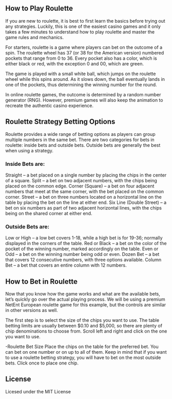 ## How to Play Roulette
 If you are new to roulette, it is best to first learn the basics before trying out any strategies. Luckily, this is one of the easiest casino games and it only takes a few minutes to understand how to play roulette and master the game rules and mechanics.

 For starters, roulette is a game where players can bet on the outcome of a spin. The roulette wheel has 37 (or 38 for the American version) numbered pockets that range from 0 to 36. Every pocket also has a color, which is either black or red, with the exception 0 and 00, which are green.

 The game is played with a small white ball, which jumps on the roulette wheel while this spins around. As it slows down, the ball eventually lands in one of the pockets, thus determining the winning number for the round.

 In online roulette games, the outcome is determined by a random number generator (RNG). However, premium games will also keep the animation to recreate the authentic casino experience.

## Roulette Strategy Betting Options
 Roulette provides a wide range of betting options as players can group multiple numbers in the same bet. There are two categories for bets in roulette: inside bets and outside bets. Outside bets are generally the best when using a strategy.

### Inside Bets are:
 Straight – a bet placed on a single number by placing the chips in the center of a square.
 Split – a bet on two adjacent numbers, with the chips being placed on the common edge.
 Corner (Square) – a bet on four adjacent numbers that meet at the same corner, with the bet placed on the common corner.
 Street – a bet on three numbers located on a horizontal line on the table by placing the bet on the line at either end.
 Six Line (Double Street) – a bet on six numbers as part of two adjacent horizontal lines, with the chips being on the shared corner at either end.
### Outside Bets are:
 Low or High – a low bet covers 1-18, while a high bet is for 19-36; normally displayed in the corners of the table.
 Red or Black – a bet on the color of the pocket of the winning number, marked accordingly on the table.
 Even or Odd – a bet on the winning number being odd or even.
 Dozen Bet – a bet that covers 12 consecutive numbers, with three options available.
 Column Bet – a bet that covers an entire column with 12 numbers.

## How to Bet in Roulette
 Now that you know how the game works and what are the available bets, let’s quickly go over the actual playing process. We will be using a premium NetEnt European roulette game for this example, but the controls are similar in other versions as well.

 The first step is to select the size of the chips you want to use. The table betting limits are usually between $0.10 and $5,000, so there are plenty of chip denominations to choose from. Scroll left and right and click on the one you want to use.

-Roulette Bet Size
 Place the chips on the table for the preferred bet. You can bet on one number or on up to all of them. Keep in mind that if you want to use a roulette betting strategy, you will have to bet on the most outside bets. Click once to place one chip.


## License
Licesed under the MIT License

